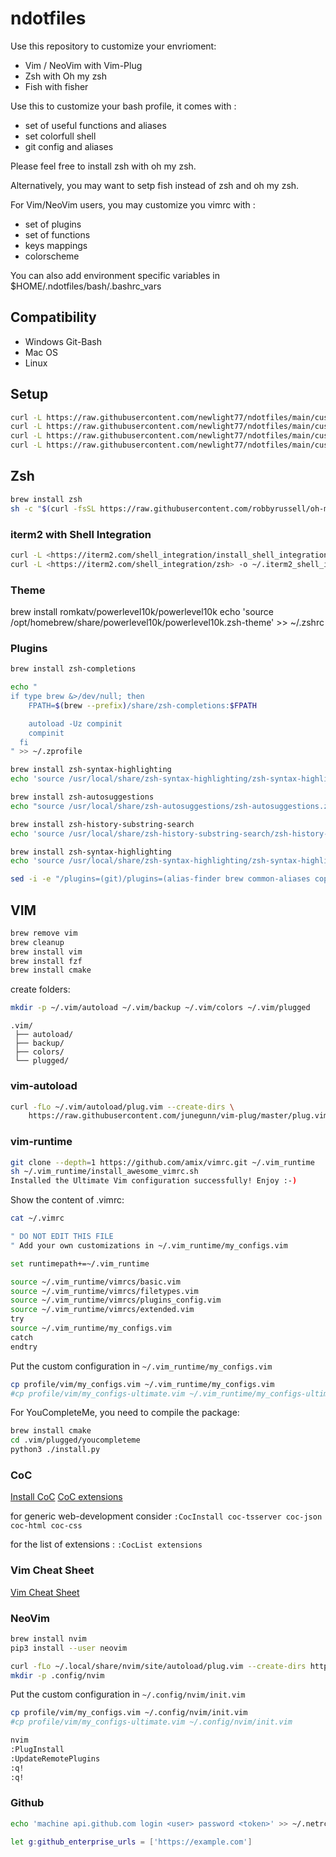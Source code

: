 # ndotfiles

Use this repository to customize your envrioment:

- Vim / NeoVim with Vim-Plug
- Zsh with Oh my zsh
- Fish with fisher

Use this to customize your bash profile, it comes with :

- set of useful functions and aliases
- set colorfull shell
- git config and aliases

Please feel free to install zsh with oh my zsh.

Alternatively, you may want to setp fish instead of zsh and oh my zsh.

For Vim/NeoVim users, you may customize you vimrc with :

- set of plugins
- set of functions
- keys mappings
- colorscheme

You can also add environment specific variables in $HOME/.ndotfiles/bash/.bashrc_vars

## Compatibility

- Windows Git-Bash
- Mac OS
- Linux

## Setup

```bash
curl -L https://raw.githubusercontent.com/newlight77/ndotfiles/main/customize-bash.sh | bash
curl -L https://raw.githubusercontent.com/newlight77/ndotfiles/main/customize-git.sh | bash
curl -L https://raw.githubusercontent.com/newlight77/ndotfiles/main/customize-util.sh | bash
curl -L https://raw.githubusercontent.com/newlight77/ndotfiles/main/customize-vim.sh | bash
```

## Zsh

```bash
brew install zsh
sh -c "$(curl -fsSL https://raw.githubusercontent.com/robbyrussell/oh-my-zsh/master/tools/install.sh)"
```

### iterm2 with Shell Integration

```bash
curl -L <https://iterm2.com/shell_integration/install_shell_integration_and_utilities.sh> | bash
curl -L <https://iterm2.com/shell_integration/zsh> -o ~/.iterm2_shell_integration.zsh
```

### Theme

brew install romkatv/powerlevel10k/powerlevel10k
echo 'source /opt/homebrew/share/powerlevel10k/powerlevel10k.zsh-theme' >> ~/.zshrc

### Plugins

```bash
brew install zsh-completions

echo "
if type brew &>/dev/null; then
    FPATH=$(brew --prefix)/share/zsh-completions:$FPATH

    autoload -Uz compinit
    compinit
  fi
" >> ~/.zprofile

brew install zsh-syntax-highlighting
echo 'source /usr/local/share/zsh-syntax-highlighting/zsh-syntax-highlighting.zsh' >> ~/.zprofile

brew install zsh-autosuggestions
echo "source /usr/local/share/zsh-autosuggestions/zsh-autosuggestions.zsh" >> ~/.zprofile

brew install zsh-history-substring-search
echo 'source /usr/local/share/zsh-history-substring-search/zsh-history-substring-search.zsh' >> ~/.zprofile

brew install zsh-syntax-highlighting
echo 'source /usr/local/share/zsh-syntax-highlighting/zsh-syntax-highlighting.zsh' >> ~/.zprofile

sed -i -e "/plugins=(git)/plugins=(alias-finder brew common-aliases copydir copyfile docker docker-compose dotenv encode64 extract git jira jsontools node npm npx osx urltools vi-mode vscode web-search z)/g" ~/.zshrc
```

## VIM

```bash
brew remove vim
brew cleanup
brew install vim
brew install fzf
brew install cmake
```

create folders:

```bash
mkdir -p ~/.vim/autoload ~/.vim/backup ~/.vim/colors ~/.vim/plugged
```

```tree
.vim/
 ├── autoload/
 ├── backup/
 ├── colors/
 └── plugged/

```

### vim-autoload

```bash
curl -fLo ~/.vim/autoload/plug.vim --create-dirs \
    https://raw.githubusercontent.com/junegunn/vim-plug/master/plug.vim
```

### vim-runtime

```bash
git clone --depth=1 https://github.com/amix/vimrc.git ~/.vim_runtime
sh ~/.vim_runtime/install_awesome_vimrc.sh
Installed the Ultimate Vim configuration successfully! Enjoy :-)
```

Show the content of .vimrc:

```bash
cat ~/.vimrc

" DO NOT EDIT THIS FILE
" Add your own customizations in ~/.vim_runtime/my_configs.vim

set runtimepath+=~/.vim_runtime

source ~/.vim_runtime/vimrcs/basic.vim
source ~/.vim_runtime/vimrcs/filetypes.vim
source ~/.vim_runtime/vimrcs/plugins_config.vim
source ~/.vim_runtime/vimrcs/extended.vim
try
source ~/.vim_runtime/my_configs.vim
catch
endtry
```

Put the custom configuration in `~/.vim_runtime/my_configs.vim`

```bash
cp profile/vim/my_configs.vim ~/.vim_runtime/my_configs.vim
#cp profile/vim/my_configs-ultimate.vim ~/.vim_runtime/my_configs-ultimate.vim
```

For YouCompleteMe, you need to compile the package:

```bash
brew install cmake
cd .vim/plugged/youcompleteme
python3 ./install.py 
```

### CoC

[Install CoC](https://github.com/neoclide/coc.nvim/wiki/Install-coc.nvim)
[CoC extensions](https://github.com/neoclide/coc.nvim/wiki/Using-coc-extensions)

for generic web-development consider `:CocInstall coc-tsserver coc-json coc-html coc-css`

for the list of extensions : `:CocList extensions`

### Vim Cheat Sheet

[Vim Cheat Sheet](https://vim.rtorr.com/)

### NeoVim

```bash
brew install nvim
pip3 install --user neovim

curl -fLo ~/.local/share/nvim/site/autoload/plug.vim --create-dirs https://raw.githubusercontent.com/junegunn/vim-plug/master/plug.vim
mkdir -p .config/nvim
```

Put the custom configuration in `~/.config/nvim/init.vim`

```bash
cp profile/vim/my_configs.vim ~/.config/nvim/init.vim
#cp profile/vim/my_configs-ultimate.vim ~/.config/nvim/init.vim
```

```bash
nvim
:PlugInstall
:UpdateRemotePlugins
:q!
:q!
```

### Github

```bash
echo 'machine api.github.com login <user> password <token>' >> ~/.netrc
```

```bash
let g:github_enterprise_urls = ['https://example.com']
```

